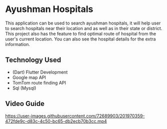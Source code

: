 # Ayushman Hospitals

This application can be used to search ayushman hospitals, it will help user to search hospitals near their location and as well as in their state or district. This project also has the feature to find optimal route of hospital from the user's current location. You can also see the hospital details for the extra information.

## Technology Used

- (Dart) Flutter Development
- Google map API
- TomTom route finding API
- Sql (Mysql)
## Video Guide

https://user-images.githubusercontent.com/72689903/201970359-472fde9c-d83c-4c50-bc65-db2ecb70b3cc.mp4
